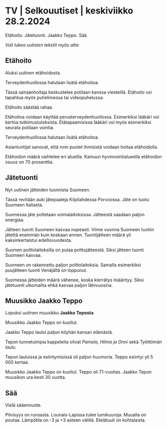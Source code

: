 # TV \| Selkouutiset \| keskiviikko 28.2.2024

Etähoito. Jätetuonti. Jaakko Teppo. Sää.

*Voit lukea uutisten tekstit myös alta:*

## Etähoito

Aluksi uutinen etähoidosta.

Terveydenhuollossa halutaan lisätä etähoitoa.

Tässä sairaanhoitaja keskustelee potilaan kanssa viesteillä. Etähoito voi tapahtua myös puhelimessa tai videopuhelussa.

Etähoito säästää rahaa.

Etähoitoa voidaan käyttää perusterveydenhuollossa. Esimerkiksi lääkäri voi kertoa tutkimustuloksista. Etätapaamisissa lääkäri voi myös esimerkiksi seurata potilaan vointia.

Terveydenhuollossa halutaan lisätä etähoitoa.

Asiantuntijat sanovat, että noin puolet ihmisistä voidaan hoitaa etähoidolla.

Etähoidon määrä vaihtelee eri alueilla. Kainuun hyvinvointialueella etähoidon osuus on 70 prosenttia.

## Jätetuonti

Nyt uutinen jätteiden tuonnista Suomeen.

Tässä revitään auki jätepaaleja Kilpilahdessa Porvoossa. Jäte on tuotu Suomeen Italiasta.

Suomessa jäte poltetaan voimalaitoksissa. Jätteestä saadaan paljon energiaa.

Jätteen tuonti Suomeen kasvaa nopeasti. Viime vuonna Suomeen tuotiin jätettä enemmän kuin koskaan ennen. Tuontijätteen määrä yli kaksinkertaistui edellisvuodesta.

Suomen polttolaitoksilla on pulaa polttojätteestä. Siksi jätteen tuonti Suomeen kasvaa.

Suomeen on rakennettu paljon polttolaitoksia. Samalla esimerkiksi puujätteen tuonti Venäjältä on loppunut.

Suomessa jätteiden määrä vähenee, koska kierrätys lisääntyy. Siksi jätetuonti ulkomailta ehkä kasvaa paljon lähivuosina.

## Muusikko Jaakko Teppo

Lopuksi uutinen muusikko **Jaakko Teposta**.

Muusikko Jaakko Teppo on kuollut.

Jaakko Teppo lauloi paljon köyhän kansan elämästä.

Tepon tunnetuimpia kappeleita olivat *Pamela, Hilma ja Onni* sekä *Työttömän laulu*.

Tepon lauluissa ja esiintymisissä oli paljon huumoria. Teppo esiintyi yli 5 000 kertaa.

Muusikko Jaakko Teppo on kuollut. Teppo oli 71-vuotias. Jaakko Tepon muusikon ura kesti 30 vuotta.

## Sää

Vielä sääennuste.

Pilvisyys on runsasta. Lounais-Lapissa tulee lumikuuroja. Muualla on poutaa. Lämpötila on -3 ja +3 asteen välillä. Etelätuuli on kohtalaista.

